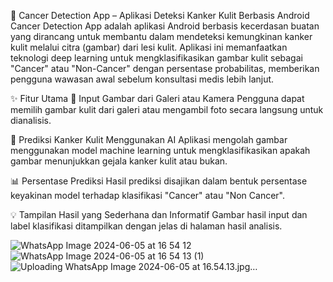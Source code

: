 🧬 Cancer Detection App – Aplikasi Deteksi Kanker Kulit Berbasis Android
Cancer Detection App adalah aplikasi Android berbasis kecerdasan buatan yang dirancang untuk membantu dalam mendeteksi kemungkinan kanker kulit melalui citra (gambar) dari lesi kulit. Aplikasi ini memanfaatkan teknologi deep learning untuk mengklasifikasikan gambar kulit sebagai "Cancer" atau "Non-Cancer" dengan persentase probabilitas, memberikan pengguna wawasan awal sebelum konsultasi medis lebih lanjut.

✨ Fitur Utama
📸 Input Gambar dari Galeri atau Kamera
Pengguna dapat memilih gambar kulit dari galeri atau mengambil foto secara langsung untuk dianalisis.

🧠 Prediksi Kanker Kulit Menggunakan AI
Aplikasi mengolah gambar menggunakan model machine learning untuk mengklasifikasikan apakah gambar menunjukkan gejala kanker kulit atau bukan.

📊 Persentase Prediksi
Hasil prediksi disajikan dalam bentuk persentase keyakinan model terhadap klasifikasi "Cancer" atau "Non Cancer".

💡 Tampilan Hasil yang Sederhana dan Informatif
Gambar hasil input dan label klasifikasi ditampilkan dengan jelas di halaman hasil analisis.

![WhatsApp Image 2024-06-05 at 16 54 12](https://github.com/user-attachments/assets/2492f5a8-d361-4327-8f25-59450fa6554d)
![WhatsApp Image 2024-06-05 at 16 54 13 (1)](https://github.com/user-attachments/assets/44293b00-e7f9-4cb7-83f1-3927e6fb4fec)
![Uploading WhatsApp Image 2024-06-05 at 16.54.13.jpg…]()

